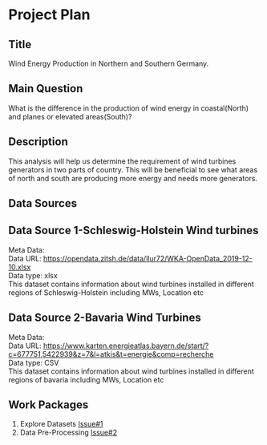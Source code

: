 # Project Plan

## Title
Wind Energy Production in Northern and Southern Germany.

## Main Question
What is the difference in the production of wind energy in coastal(North) and planes or elevated areas(South)?
## Description 
This analysis will help us determine the requirement of wind turbines generators in two parts of country. This will be beneficial to see what areas of north and south are producing more energy and needs more generators.
## Data Sources
## Data Source 1-Schleswig-Holstein Wind turbines
Meta Data: \
Data URL: https://opendata.zitsh.de/data/llur72/WKA-OpenData_2019-12-10.xlsx \
Data type: xlsx \
This dataset contains information about wind turbines installed in different regions of Schleswig-Holstein including MWs, Location etc
## Data Source 2-Bavaria Wind Turbines
Meta Data: \
Data URL: https://www.karten.energieatlas.bayern.de/start/?c=677751,5422939&z=7&l=atkis&t=energie&comp=recherche \
Data type: CSV \
This dataset contains information about wind turbines installed in different regions of bavaria including MWs, Location etc
## Work Packages
1. Explore Datasets [Issue#1](https://github.com/K-Usman/MADE-FAU/issues/2)
2. Data Pre-Processing [Issue#2](https://github.com/K-Usman/MADE-FAU/issues/1)

